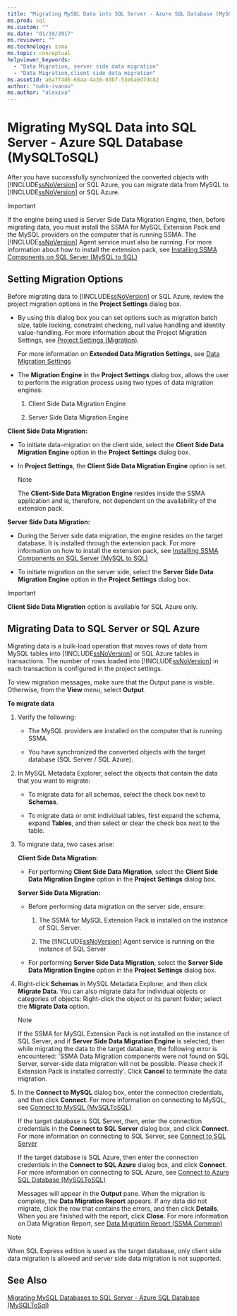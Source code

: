 ```yaml
---
title: "Migrating MySQL Data into SQL Server - Azure SQL Database (MySQLToSQL) | Microsoft Docs"
ms.prod: sql
ms.custom: ""
ms.date: "01/19/2017"
ms.reviewer: ""
ms.technology: ssma
ms.topic: conceptual
helpviewer_keywords: 
  - "Data Migration, server side data migration"
  - "Data Migration,client side data migration"
ms.assetid: a6a7f4d6-68aa-4a38-93bf-53eba0d7dc82
author: "nahk-ivanov"
ms.author: "alexiva"
---
```

# Migrating MySQL Data into SQL Server - Azure SQL Database (MySQLToSQL)
After you have successfully synchronized the converted objects with [!INCLUDE[ssNoVersion](../../includes/ssnoversion-md.md)] or SQL Azure, you can migrate data from MySQL to [!INCLUDE[ssNoVersion](../../includes/ssnoversion-md.md)] or SQL Azure.  
  
> [!IMPORTANT]  
> If the engine being used is Server Side Data Migration Engine, then, before migrating data, you must install the SSMA for MySQL Extension Pack and the MySQL providers on the computer that is running SSMA. The [!INCLUDE[ssNoVersion](../../includes/ssnoversion-md.md)] Agent service must also be running. For more information about how to install the extension pack, see [Installing SSMA Components on SQL Server (MySQL to SQL)](https://msdn.microsoft.com/6772d0c5-258f-4d7b-afb0-b5f810e71af1)  
  
## Setting Migration Options  
Before migrating data to [!INCLUDE[ssNoVersion](../../includes/ssnoversion-md.md)] or SQL Azure, review the project migration options in the **Project Settings** dialog box.  
  
-   By using this dialog box you can set options such as migration batch size, table locking, constraint checking, null value handling and identity value-handling. For more information about the Project Migration Settings, see [Project Settings (Migration)](https://msdn.microsoft.com/2a3cba9e-cd54-4a8b-b858-8fc4cf2580d9).  
  
    For more information on **Extended Data Migration Settings**, see [Data Migration Settings](data-migration-settings-mysqltosql.md)  
  
-   The **Migration Engine** in the **Project Settings** dialog box, allows the user to perform the migration process using two types of data migration engines:  
  
    1.  Client Side Data Migration Engine  
  
    2.  Server Side Data Migration Engine  
  
**Client Side Data Migration:**  
  
-   To initiate data-migration on the client side, select the **Client Side Data Migration Engine** option in the **Project Settings** dialog box.  
  
-   In **Project Settings**, the **Client Side Data Migration Engine** option is set.  
  
    > [!NOTE]  
    > The **Client-Side Data Migration Engine** resides inside the SSMA application and is, therefore, not dependent on the availability of the extension pack.  
  
**Server Side Data Migration:**  
  
-   During the Server side data migration, the engine resides on the target database. It is installed through the extension pack. For more information on how to install the extension pack, see [Installing SSMA Components on SQL Server (MySQL to SQL)](https://msdn.microsoft.com/6772d0c5-258f-4d7b-afb0-b5f810e71af1)  
  
-   To initiate migration on the server side, select the **Server Side Data Migration Engine** option in the **Project Settings** dialog box.  
  
> [!IMPORTANT]  
> **Client Side Data Migration** option is available for SQL Azure only.  
  
## Migrating Data to SQL Server or SQL Azure  
Migrating data is a bulk-load operation that moves rows of data from MySQL tables into [!INCLUDE[ssNoVersion](../../includes/ssnoversion-md.md)] or SQL Azure tables in transactions. The number of rows loaded into [!INCLUDE[ssNoVersion](../../includes/ssnoversion-md.md)] in each transaction is configured in the project settings.  
  
To view migration messages, make sure that the Output pane is visible. Otherwise, from the **View** menu, select **Output**.  
  
**To migrate data**  
  
1.  Verify the following:  
  
    -   The MySQL providers are installed on the computer that is running SSMA.  
  
    -   You have synchronized the converted objects with the target database (SQL Server / SQL Azure).  
  
2.  In MySQL Metadata Explorer, select the objects that contain the data that you want to migrate:  
  
    -   To migrate data for all schemas, select the check box next to **Schemas**.  
  
    -   To migrate data or omit individual tables, first expand the schema, expand **Tables**, and then select or clear the check box next to the table.  
  
3.  To migrate data, two cases arise:  
  
    **Client Side Data Migration:**  
  
    -   For performing **Client Side Data Migration**, select the **Client Side Data Migration Engine** option in the **Project Settings** dialog box.  
  
    **Server Side Data Migration:**  
  
    -   Before performing data migration on the server side, ensure:  
  
        1.  The SSMA for MySQL Extension Pack is installed on the instance of SQL Server.  
  
        2.  The [!INCLUDE[ssNoVersion](../../includes/ssnoversion-md.md)] Agent service is running on the instance of SQL Server  
  
    -   For performing **Server Side Data Migration**, select the **Server Side Data Migration Engine** option in the **Project Settings** dialog box.  
  
4.  Right-click **Schemas** in MySQL Metadata Explorer, and then click **Migrate Data**. You can also migrate data for individual objects or categories of objects: Right-click the object or its parent folder; select the **Migrate Data** option.  
  
    > [!NOTE]  
    > If the SSMA for MySQL Extension Pack is not installed on the instance of SQL Server, and if **Server Side Data Migration Engine** is selected, then while migrating the data to the target database, the following error is encountered: 'SSMA Data Migration components were not found on SQL Server, server-side data migration will not be possible. Please check if Extension Pack is installed correctly'. Click **Cancel** to terminate the data migration.  
  
5.  In the **Connect to MySQL** dialog box, enter the connection credentials, and then click **Connect**. For more information on connecting to MySQL, see [Connect to MySQL &#40;MySQLToSQL&#41;](../../ssma/mysql/connect-to-mysql-mysqltosql.md)  
  
    If the target database is SQL Server, then, enter the connection credentials in the **Connect to SQL Server** dialog box, and click **Connect**. For more information on connecting to SQL Server, see [Connect to SQL Server](https://msdn.microsoft.com/bb8c4bde-cfc2-4636-92ae-5dd24abe9536)  
  
    If the target database is SQL Azure, then enter the connection credentials in the **Connect to SQL Azure** dialog box, and click **Connect**. For more information on connecting to SQL Azure, see [Connect to Azure SQL Database &#40;MySQLToSQL&#41;](../../ssma/mysql/connect-to-azure-sql-db-mysqltosql.md)  
  
    Messages will appear in the **Output** pane. When the migration is complete, the **Data Migration Report** appears. If any data did not migrate, click the row that contains the errors, and then click **Details**. When you are finished with the report, click **Close**. For more information on Data Migration Report, see [Data Migration Report (SSMA Common)](https://msdn.microsoft.com/bbfb9d88-5a98-4980-8d19-c5d78bd0d241)  
  
> [!NOTE]  
> When SQL Express edition is used as the target database, only client side data migration is allowed and server side data migration is not supported.  
  
## See Also  
[Migrating MySQL Databases to SQL Server - Azure SQL Database &#40;MySQLToSql&#41;](../../ssma/mysql/migrating-mysql-databases-to-sql-server-azure-sql-db-mysqltosql.md)  
  
